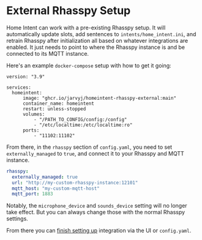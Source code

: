 # External Rhasspy Setup

Home Intent can work with a pre-existing Rhasspy setup. It will automatically update slots, add sentences to `intents/home_intent.ini`, and retrain Rhasspy after initialization all based on whatever integrations are enabled. It just needs to point to where the Rhasspy instance is and be connected to its MQTT instance.

Here's an example `docker-compose` setup with how to get it going:

```docker-compose
version: "3.9"

services:
  homeintent:
      image: "ghcr.io/jarvyj/homeintent-rhasspy-external:main"
      container_name: homeintent
      restart: unless-stopped
      volumes:
          - "/PATH_TO_CONFIG/config:/config"
          - "/etc/localtime:/etc/localtime:ro"
      ports:
          - "11102:11102"
```

From there, in the `rhasspy` section of `config.yaml`, you need to set `externally_managed` to `true`, and connect it to your Rhasspy and MQTT instance.

```yaml
rhasspy:
  externally_managed: true
  url: "http://my-custom-rhasspy-instance:12101"
  mqtt_host: "my-custom-mqtt-host"
  mqtt_port: 1883
```

Notably, the `microphone_device` and `sounds_device` setting will no longer take effect. But you can always change those with the normal Rhasspy settings.

From there you can [finish setting up](../installation.md#setup) integration via the UI or `config.yaml`.